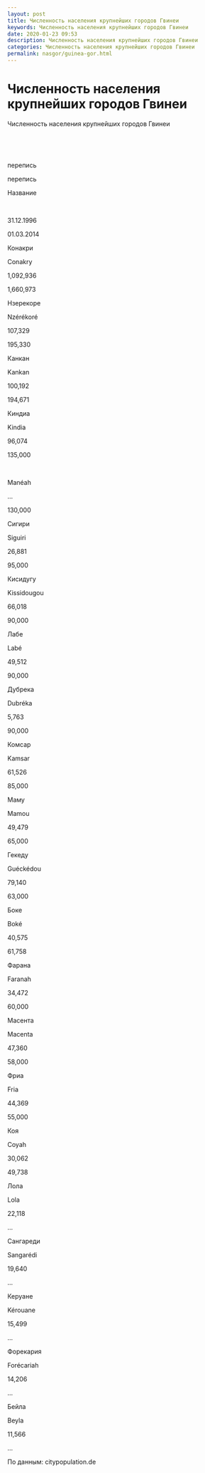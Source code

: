 ```yaml
---
layout: post
title: Численность населения крупнейших городов Гвинеи 
keywords: Численность населения крупнейших городов Гвинеи
date: 2020-01-23 09:53
description: Численность населения крупнейших городов Гвинеи
categories: Численность населения крупнейших городов Гвинеи
permalink: nasgor/guinea-gor.html
---
```


# Численность населения крупнейших городов Гвинеи




Численность населения крупнейших городов Гвинеи









 


 


перепись


перепись






Название 


 


31.12.1996


01.03.2014






Конакри


Conakry


1,092,936


1,660,973






Нзерекоре


Nzérékoré


107,329


195,330






Канкан


Kankan


100,192


194,671






Киндиа


Kindia


96,074


135,000






 


Manéah


...


130,000






Сигири


Siguiri


26,881


95,000






Кисидугу


Kissidougou


66,018


90,000






Лабе


Labé


49,512


90,000






Дубрека


Dubréka


5,763


90,000






Комсар


Kamsar


61,526


85,000






Маму


Mamou


49,479


65,000






Гекеду


Guéckédou


79,140


63,000






Боке


Boké


40,575


61,758






Фарана


Faranah


34,472


60,000






Масента


Macenta


47,360


58,000






Фриа


Fria


44,369


55,000






Коя


Coyah


30,062


49,738






Лола


Lola


22,118


...






Сангареди


Sangarédi


19,640


...






Керуане


Kérouane


15,499


...






Форекария


Forécariah


14,206


...






Бейла


Beyla


11,566


...








По данным: citypopulation.de

		
			
			
			
